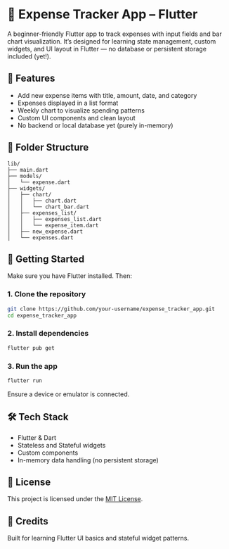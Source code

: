 # 💸 Expense Tracker App – Flutter

A beginner-friendly Flutter app to track expenses with input fields and bar chart visualization. It’s designed for learning state management, custom widgets, and UI layout in Flutter — no database or persistent storage included (yet!).

## 📱 Features

- Add new expense items with title, amount, date, and category
- Expenses displayed in a list format
- Weekly chart to visualize spending patterns
- Custom UI components and clean layout
- No backend or local database yet (purely in-memory)

## 📁 Folder Structure

```
lib/
├── main.dart
├── models/
│   └── expense.dart
├── widgets/
│   ├── chart/
│   │   ├── chart.dart
│   │   └── chart_bar.dart
│   ├── expenses_list/
│   │   ├── expenses_list.dart
│   │   └── expense_item.dart
│   ├── new_expense.dart
│   └── expenses.dart
```

## 🚀 Getting Started

Make sure you have Flutter installed. Then:

### 1. Clone the repository

```bash
git clone https://github.com/your-username/expense_tracker_app.git
cd expense_tracker_app
```

### 2. Install dependencies

```bash
flutter pub get
```

### 3. Run the app

```bash
flutter run
```

Ensure a device or emulator is connected.

## 🛠️ Tech Stack

- Flutter & Dart
- Stateless and Stateful widgets
- Custom components
- In-memory data handling (no persistent storage)

## 📄 License

This project is licensed under the [MIT License](LICENSE).

## 🙌 Credits

Built for learning Flutter UI basics and stateful widget patterns.

